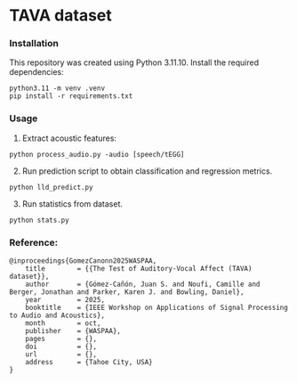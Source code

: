 # TAVA dataset

### Installation 
This repository was created using Python 3.11.10. Install the required dependencies:
```
python3.11 -m venv .venv
pip install -r requirements.txt
```

### Usage
1. Extract acoustic features:
```
python process_audio.py -audio [speech/tEGG] 
```

2. Run prediction script to obtain classification and regression metrics. 
```
python lld_predict.py 
```

3. Run statistics from dataset. 
```
python stats.py 
```


### Reference:
```
@inproceedings{GomezCanonn2025WASPAA,
	title        = {{The Test of Auditory-Vocal Affect (TAVA) dataset}},
	author       = {Gómez-Cañón, Juan S. and Noufi, Camille and Berger, Jonathan and Parker, Karen J. and Bowling, Daniel},
	year         = 2025,
	booktitle    = {IEEE Workshop on Applications of Signal Processing to Audio and Acoustics},
	month        = oct,
	publisher    = {WASPAA},
	pages        = {},
	doi          = {},
	url          = {},
	address      = {Tahoe City, USA}
}
```

